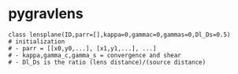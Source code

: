 # pygravlens

    class lensplane(ID,parr=[],kappa=0,gammac=0,gammas=0,Dl_Ds=0.5)
    # initialization
    # - parr = [[x0,y0,...], [x1,y1,...], ...]
    # - kappa,gamma_c,gamma_s = convergence and shear
    # - Dl_Ds is the ratio (lens distance)/(source distance)
